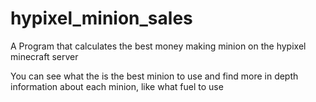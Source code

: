 # hypixel_minion_sales
A Program that calculates the best money making minion on the hypixel minecraft server

You can see what the is the best minion to use and find more in depth information about each minion, like what fuel to use
